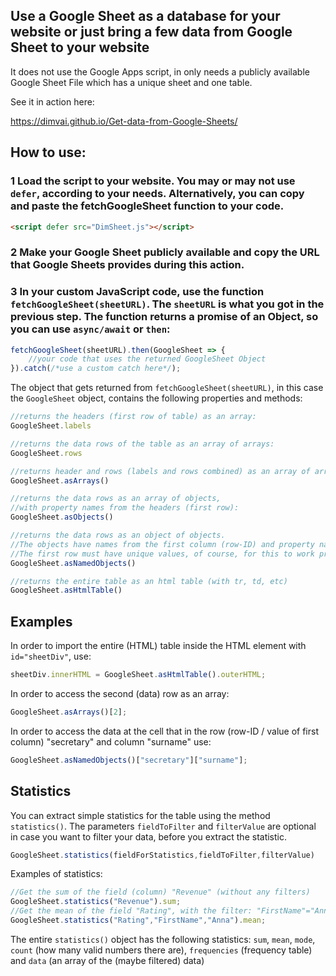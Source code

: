 
## Use a Google Sheet as a database for your website or just bring a few data from Google Sheet to your website
It does not use the Google Apps script, in only needs a publicly available Google Sheet File which has a unique sheet and one table. 

See it in action here:

https://dimvai.github.io/Get-data-from-Google-Sheets/

## **How to use**:

### 1 **Load** the script to your website. You may or may not use `defer`, according to your needs. Alternatively, you can copy and paste the fetchGoogleSheet function to your code. 

```html
<script defer src="DimSheet.js"></script>
```
### 2 Make your Google Sheet **publicly available** and copy the **URL** that Google Sheets provides during this action.

### 3 In your custom JavaScript code, use the function `fetchGoogleSheet(sheetURL)`. The `sheetURL` is what you got in the previous step. The function returns a promise of an Object, so you can use `async/await` or `then`:

```JavaScript
fetchGoogleSheet(sheetURL).then(GoogleSheet => {
    //your code that uses the returned GoogleSheet Object
}).catch(/*use a custom catch here*/);
```

The object that gets returned from `fetchGoogleSheet(sheetURL)`, in this case the `GoogleSheet` object, contains the following properties and methods:

```JavaScript
//returns the headers (first row of table) as an array:
GoogleSheet.labels  

//returns the data rows of the table as an array of arrays:   
GoogleSheet.rows

//returns header and rows (labels and rows combined) as an array of arrays:            
GoogleSheet.asArrays()    

//returns the data rows as an array of objects, 
//with property names from the headers (first row):
GoogleSheet.asObjects()   

//returns the data rows as an object of objects.
//The objects have names from the first column (row-ID) and property names from the headers.
//The first row must have unique values, of course, for this to work properly:
GoogleSheet.asNamedObjects()

//returns the entire table as an html table (with tr, td, etc)
GoogleSheet.asHtmlTable()
```


## **Examples**
In order to import the entire (HTML) table inside the HTML element with `id="sheetDiv"`, use:
```JavaScript
sheetDiv.innerHTML = GoogleSheet.asHtmlTable().outerHTML;
```

In order to access the second (data) row as an array:
```JavaScript
GoogleSheet.asArrays()[2];
```

In order to access the data at the cell that in the row (row-ID / value of first column) "secretary" and column "surname" use:
```JavaScript
GoogleSheet.asNamedObjects()["secretary"]["surname"];
```


## **Statistics**

You can extract simple statistics for the table using the method `statistics()`. The parameters `fieldToFilter` and `filterValue` are optional in case you want to filter your data, before you extract the statistic. 

```JavaScript
GoogleSheet.statistics(fieldForStatistics,fieldToFilter,filterValue)
```
Examples of statistics:
```JavaScript
//Get the sum of the field (column) "Revenue" (without any filters)
GoogleSheet.statistics("Revenue").sum;
//Get the mean of the field "Rating", with the filter: "FirstName"="Anna"
GoogleSheet.statistics("Rating","FirstName","Anna").mean;
```
The entire `statistics()` object has the following statistics: `sum`, `mean`, `mode`, `count` (how many valid numbers there are), `frequencies` (frequency table) and `data` (an array of the (maybe filtered) data)




